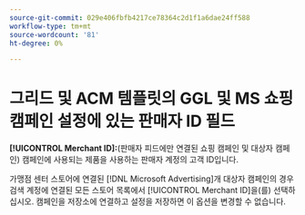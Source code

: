 ```yaml
---
source-git-commit: 029e406fbfb4217ce78364c2d1f1a6dae24ff588
workflow-type: tm+mt
source-wordcount: '81'
ht-degree: 0%

---
```

# 그리드 및 ACM 템플릿의 GGL 및 MS 쇼핑 캠페인 설정에 있는 판매자 ID 필드

**[!UICONTROL Merchant ID]:**(판매자 피드에만 연결된 쇼핑 캠페인 및 대상자 캠페인) 캠페인에 사용되는 제품을 사용하는 판매자 계정의 고객 ID입니다.

가맹점 센터 스토어에 연결된 [!DNL Microsoft Advertising]개 대상자 캠페인의 경우 검색 계정에 연결된 모든 스토어 목록에서 [!UICONTROL Merchant ID]을(를) 선택하십시오. 캠페인을 저장소에 연결하고 설정을 저장하면 이 옵션을 변경할 수 없습니다.
